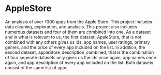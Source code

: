 # AppleStore
An analysis of over 7000 apps from the Apple Store. This project includes data cleaning, exploration, and analysis. This project also includes numerous datasets and four of them are 
combined into one. As a dataset and in what is relevant to us, the first dataset, AppleStore, that is not combined with any others gives us ids, app names, user ratings, primary genres, 
and the price of every app included on the list. In addition, the second dataset, appleStore_description_combined, that is the combination of four seperate datasets only gives us
the ids once again, app names once again, and app description of every app included on the list. Both datasets consist of the same list of apps.
